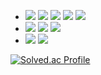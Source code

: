<p align="left">
  <ul>
    <li>
      <img src="https://ziadoua.github.io/m3-Markdown-Badges/badges/Java/java3.svg">
      <img src="https://ziadoua.github.io/m3-Markdown-Badges/badges/Javascript/javascript3.svg">
      <img src="https://ziadoua.github.io/m3-Markdown-Badges/badges/C/c1.svg">
      <img src="https://ziadoua.github.io/m3-Markdown-Badges/badges/CSS/css1.svg">
      <img src="https://ziadoua.github.io/m3-Markdown-Badges/badges/HTML/html1.svg">
    </li>
    <li>
      <img src="https://img.shields.io/badge/spring-%236DB33F.svg?style=for-the-badge&logo=spring&logoColor=white">
      <img src="https://ziadoua.github.io/m3-Markdown-Badges/badges/NodeJS/nodejs1.svg">
      <img src="https://ziadoua.github.io/m3-Markdown-Badges/badges/Express/express1.svg">
    </li>
    <li>
      <img src="https://ziadoua.github.io/m3-Markdown-Badges/badges/MySQL/mysql1.svg">
      <img src="https://ziadoua.github.io/m3-Markdown-Badges/badges/Git/git1.svg">
    </li>
  </ul>
</p>


<div align="left" dir="auto">
<p dir="auto"><a href="https://solved.ac/profile/kingjh120" rel="nofollow"><img src="http://mazassumnida.wtf/api/generate_badge?boj=kingjh120" alt="Solved.ac Profile" data-canonical-src="http://mazassumnida.wtf/api/v2/generate_badge?boj=kingjh120" style="max-width: 100%;"></a></p>
</div>
<!--
**aphyrince/aphyrince** is a ✨ _special_ ✨ repository because its `README.md` (this file) appears on your GitHub profile.

Here are some ideas to get you started:

- 🔭 I’m currently working on ...
- 🌱 I’m currently learning ...
- 👯 I’m looking to collaborate on ...
- 🤔 I’m looking for help with ...
- 💬 Ask me about ...
- 📫 How to reach me: ...
- 😄 Pronouns: ...
- ⚡ Fun fact: ...
-->
